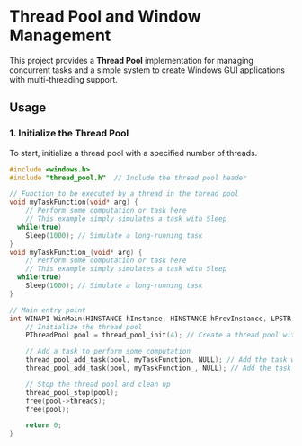 # Thread Pool and Window Management

This project provides a **Thread Pool** implementation for managing concurrent tasks and a simple system to create Windows GUI applications with multi-threading support.

## Usage

### 1. Initialize the Thread Pool

To start, initialize a thread pool with a specified number of threads.

```c
#include <windows.h>
#include "thread_pool.h"  // Include the thread pool header

// Function to be executed by a thread in the thread pool
void myTaskFunction(void* arg) {
    // Perform some computation or task here
    // This example simply simulates a task with Sleep
  while(true)
    Sleep(1000); // Simulate a long-running task
}
void myTaskFunction_(void* arg) {
    // Perform some computation or task here
    // This example simply simulates a task with Sleep
  while(true)
    Sleep(1000); // Simulate a long-running task
}

// Main entry point
int WINAPI WinMain(HINSTANCE hInstance, HINSTANCE hPrevInstance, LPSTR lpCmdLine, int nCmdShow) {
    // Initialize the thread pool
    PThreadPool pool = thread_pool_init(4); // Create a thread pool with 4 threads

    // Add a task to perform some computation
    thread_pool_add_task(pool, myTaskFunction, NULL); // Add the task with NULL argument
    thread_pool_add_task(pool, myTaskFunction_, NULL); // Add the task with NULL argument

    // Stop the thread pool and clean up
    thread_pool_stop(pool);
    free(pool->threads);
    free(pool);

    return 0;
}


